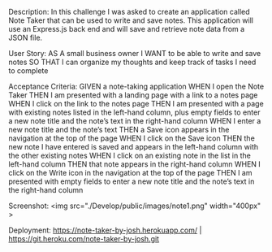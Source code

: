 Description:
In this challenge I was asked to create an application called Note Taker that can be used to write and save notes. This application will use an Express.js back end and will save and retrieve note data from a JSON file.

User Story:
AS A small business owner
I WANT to be able to write and save notes
SO THAT I can organize my thoughts and keep track of tasks I need to complete

Acceptance Criteria:
GIVEN a note-taking application
WHEN I open the Note Taker
THEN I am presented with a landing page with a link to a notes page
WHEN I click on the link to the notes page
THEN I am presented with a page with existing notes listed in the left-hand column, plus empty fields to enter a new note title and the note’s text in the right-hand column
WHEN I enter a new note title and the note’s text
THEN a Save icon appears in the navigation at the top of the page
WHEN I click on the Save icon
THEN the new note I have entered is saved and appears in the left-hand column with the other existing notes
WHEN I click on an existing note in the list in the left-hand column
THEN that note appears in the right-hand column
WHEN I click on the Write icon in the navigation at the top of the page
THEN I am presented with empty fields to enter a new note title and the note’s text in the right-hand column

Screenshot:
<img src="./Develop/public/images/note1.png" width="400px" </img>> 







Deployment:
https://note-taker-by-josh.herokuapp.com/ | https://git.heroku.com/note-taker-by-josh.git
